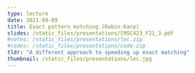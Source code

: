 ```yaml
---
type: lecture
date: 2021-09-09
title: Exact pattern matching (Rabin-Karp)
slides: /static_files/presentations/CMSC423_F21_3.pdf
#notes: /static_files/presentations/lec.zip
#codes: /static_files/presentations/code.zip
tldr: "A different approach to speeding up exact matching"
thumbnail: /static_files/presentations/lec.jpg
---
```

